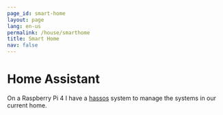 ```yaml
---
page_id: smart-home
layout: page
lang: en-us
permalink: /house/smarthome
title: Smart Home
nav: false
---
```


# Home Assistant

On a Raspberry Pi 4 I have a [hassos](https://www.home-assistant.io/) system to manage the systems in our current home.
